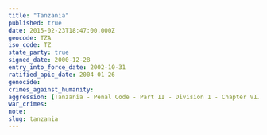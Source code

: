 ```yaml
---
title: "Tanzania"
published: true
date: 2015-02-23T18:47:00.000Z
geocode: TZA
iso_code: TZ
state_party: true
signed_date: 2000-12-28
entry_into_force_date: 2002-10-31
ratified_apic_date: 2004-01-26
genocide:
crimes_against_humanity:
aggression: [Tanzania - Penal Code - Part II - Division 1 - Chapter VII - Article 43](https://iccdb.hrlc.net/data/doc/393/keyword/1/)
war_crimes:
note:
slug: tanzania
---
```


